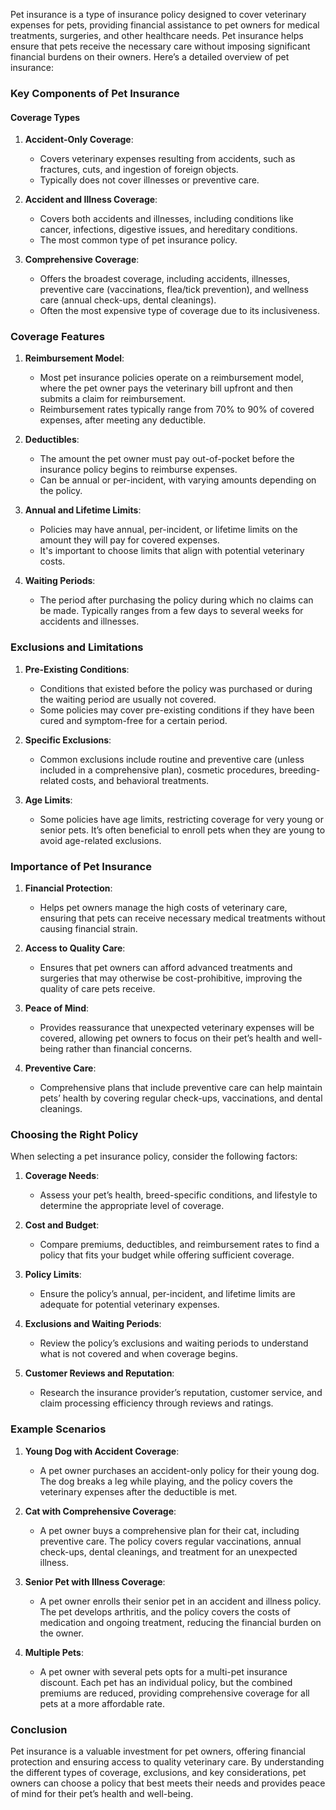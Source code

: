 Pet insurance is a type of insurance policy designed to cover veterinary expenses for pets, providing financial assistance to pet owners for medical treatments, surgeries, and other healthcare needs. Pet insurance helps ensure that pets receive the necessary care without imposing significant financial burdens on their owners. Here’s a detailed overview of pet insurance:

### Key Components of Pet Insurance

#### Coverage Types
1. **Accident-Only Coverage**:
   - Covers veterinary expenses resulting from accidents, such as fractures, cuts, and ingestion of foreign objects.
   - Typically does not cover illnesses or preventive care.

2. **Accident and Illness Coverage**:
   - Covers both accidents and illnesses, including conditions like cancer, infections, digestive issues, and hereditary conditions.
   - The most common type of pet insurance policy.

3. **Comprehensive Coverage**:
   - Offers the broadest coverage, including accidents, illnesses, preventive care (vaccinations, flea/tick prevention), and wellness care (annual check-ups, dental cleanings).
   - Often the most expensive type of coverage due to its inclusiveness.

### Coverage Features
1. **Reimbursement Model**:
   - Most pet insurance policies operate on a reimbursement model, where the pet owner pays the veterinary bill upfront and then submits a claim for reimbursement.
   - Reimbursement rates typically range from 70% to 90% of covered expenses, after meeting any deductible.

2. **Deductibles**:
   - The amount the pet owner must pay out-of-pocket before the insurance policy begins to reimburse expenses.
   - Can be annual or per-incident, with varying amounts depending on the policy.

3. **Annual and Lifetime Limits**:
   - Policies may have annual, per-incident, or lifetime limits on the amount they will pay for covered expenses.
   - It's important to choose limits that align with potential veterinary costs.

4. **Waiting Periods**:
   - The period after purchasing the policy during which no claims can be made. Typically ranges from a few days to several weeks for accidents and illnesses.

### Exclusions and Limitations
1. **Pre-Existing Conditions**:
   - Conditions that existed before the policy was purchased or during the waiting period are usually not covered.
   - Some policies may cover pre-existing conditions if they have been cured and symptom-free for a certain period.

2. **Specific Exclusions**:
   - Common exclusions include routine and preventive care (unless included in a comprehensive plan), cosmetic procedures, breeding-related costs, and behavioral treatments.

3. **Age Limits**:
   - Some policies have age limits, restricting coverage for very young or senior pets. It’s often beneficial to enroll pets when they are young to avoid age-related exclusions.

### Importance of Pet Insurance
1. **Financial Protection**:
   - Helps pet owners manage the high costs of veterinary care, ensuring that pets can receive necessary medical treatments without causing financial strain.
   
2. **Access to Quality Care**:
   - Ensures that pet owners can afford advanced treatments and surgeries that may otherwise be cost-prohibitive, improving the quality of care pets receive.

3. **Peace of Mind**:
   - Provides reassurance that unexpected veterinary expenses will be covered, allowing pet owners to focus on their pet’s health and well-being rather than financial concerns.

4. **Preventive Care**:
   - Comprehensive plans that include preventive care can help maintain pets’ health by covering regular check-ups, vaccinations, and dental cleanings.

### Choosing the Right Policy
When selecting a pet insurance policy, consider the following factors:
1. **Coverage Needs**:
   - Assess your pet’s health, breed-specific conditions, and lifestyle to determine the appropriate level of coverage.
   
2. **Cost and Budget**:
   - Compare premiums, deductibles, and reimbursement rates to find a policy that fits your budget while offering sufficient coverage.
   
3. **Policy Limits**:
   - Ensure the policy’s annual, per-incident, and lifetime limits are adequate for potential veterinary expenses.
   
4. **Exclusions and Waiting Periods**:
   - Review the policy’s exclusions and waiting periods to understand what is not covered and when coverage begins.
   
5. **Customer Reviews and Reputation**:
   - Research the insurance provider’s reputation, customer service, and claim processing efficiency through reviews and ratings.

### Example Scenarios
1. **Young Dog with Accident Coverage**:
   - A pet owner purchases an accident-only policy for their young dog. The dog breaks a leg while playing, and the policy covers the veterinary expenses after the deductible is met.
   
2. **Cat with Comprehensive Coverage**:
   - A pet owner buys a comprehensive plan for their cat, including preventive care. The policy covers regular vaccinations, annual check-ups, dental cleanings, and treatment for an unexpected illness.
   
3. **Senior Pet with Illness Coverage**:
   - A pet owner enrolls their senior pet in an accident and illness policy. The pet develops arthritis, and the policy covers the costs of medication and ongoing treatment, reducing the financial burden on the owner.
   
4. **Multiple Pets**:
   - A pet owner with several pets opts for a multi-pet insurance discount. Each pet has an individual policy, but the combined premiums are reduced, providing comprehensive coverage for all pets at a more affordable rate.

### Conclusion
Pet insurance is a valuable investment for pet owners, offering financial protection and ensuring access to quality veterinary care. By understanding the different types of coverage, exclusions, and key considerations, pet owners can choose a policy that best meets their needs and provides peace of mind for their pet’s health and well-being.